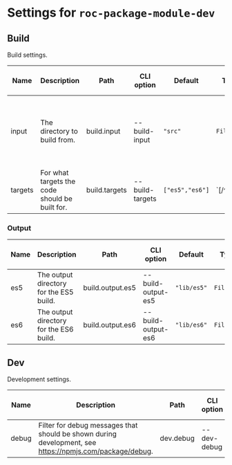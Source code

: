 # Settings for `roc-package-module-dev`

## Build
Build settings.

| Name    | Description                                                                                             | Path             | CLI option         | Default         | Type               | Required | Can be empty | Extensions                                            |
| ------- | ------------------------------------------------------------------------------------------------------- | ---------------- | ------------------ | --------------- | ------------------ | -------- | ------------ | ----------------------------------------------------- |
| input   | The directory to build from.                                                                            | build.input      | --build-input      | `"src"`         | `Filepath`         | Yes      | No           | roc-abstract-package-base-dev, roc-package-module-dev |
| targets | For what targets the code should be built for.                                                          | build.targets    | --build-targets    | `["es5","es6"]` | `[/^es5$|^es6$/i]` | Yes      | No           | roc-abstract-package-base-dev, roc-package-module-dev |

### Output
| Name    | Description                                                                                             | Path             | CLI option         | Default         | Type               | Required | Can be empty | Extensions                                            |
| ------- | ------------------------------------------------------------------------------------------------------- | ---------------- | ------------------ | --------------- | ------------------ | -------- | ------------ | ----------------------------------------------------- |
| es5     | The output directory for the ES5 build.                                                                 | build.output.es5 | --build-output-es5 | `"lib/es5"`     | `Filepath`         | Yes      | No           | roc-package-module-dev                                |
| es6     | The output directory for the ES6 build.                                                                 | build.output.es6 | --build-output-es6 | `"lib/es6"`     | `Filepath`         | Yes      | No           | roc-package-module-dev                                |

## Dev
Development settings.

| Name    | Description                                                                                             | Path             | CLI option         | Default         | Type               | Required | Can be empty | Extensions                                            |
| ------- | ------------------------------------------------------------------------------------------------------- | ---------------- | ------------------ | --------------- | ------------------ | -------- | ------------ | ----------------------------------------------------- |
| debug   | Filter for debug messages that should be shown during development, see https://npmjs.com/package/debug. | dev.debug        | --dev-debug        | `"roc:*"`       | `String`           | No       | Yes          | roc-abstract-package-base-dev                         |
